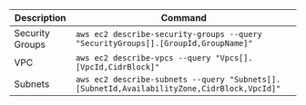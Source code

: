|Description|Command|
|-|-|
|Security Groups|```aws ec2 describe-security-groups --query "SecurityGroups[].[GroupId,GroupName]"```|
|VPC|```aws ec2 describe-vpcs --query "Vpcs[].[VpcId,CidrBlock]"```|
|Subnets|```aws ec2 describe-subnets --query "Subnets[].[SubnetId,AvailabilityZone,CidrBlock,VpcId]"```|
